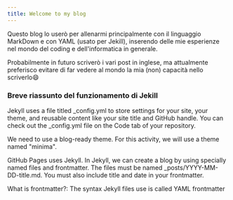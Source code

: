 ```yaml
---
title: Welcome to my blog
---
```


Questo blog lo userò per allenarmi principalmente con il linguaggio MarkDown e con YAML (usato per Jekill), inserendo delle mie esperienze nel mondo del coding e dell'informatica in generale.

Probabilmente in futuro scriverò i vari post in inglese, ma attualmente preferisco evitare di far vedere al mondo la mia (non) capacità nello scriverlo😄

### Breve riassunto del funzionamento di Jekill

Jekyll uses a file titled _config.yml to store settings for your site, your theme, and reusable content like your site title and GitHub handle. You can check out the _config.yml file on the Code tab of your repository.

We need to use a blog-ready theme. For this activity, we will use a theme named "minima".

GitHub Pages uses Jekyll. In Jekyll, we can create a blog by using specially named files and frontmatter. The files must be named _posts/YYYY-MM-DD-title.md. You must also include title and date in your frontmatter.

What is frontmatter?: The syntax Jekyll files use is called YAML frontmatter
